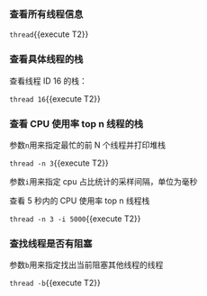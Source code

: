 ### 查看所有线程信息

`thread`{{execute T2}}

### 查看具体线程的栈

查看线程 ID 16 的栈：

`thread 16`{{execute T2}}

### 查看 CPU 使用率 top n 线程的栈

参数`n`用来指定最忙的前 N 个线程并打印堆栈

`thread -n 3`{{execute T2}}

参数`i`用来指定 cpu 占比统计的采样间隔，单位为毫秒

查看 5 秒内的 CPU 使用率 top n 线程栈

`thread -n 3 -i 5000`{{execute T2}}

### 查找线程是否有阻塞

参数`b`用来指定找出当前阻塞其他线程的线程

`thread -b`{{execute T2}}

